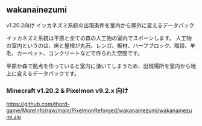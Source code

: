 
## wakanainezumi

v1.20.2向け イッカネズミ系統の出現条件を室内から屋外に変えるデータパック

イッカネズミ系統は平原と全ての森の人工物の室内でスポーンします。
人工物の室内というのは、床と屋根が丸石、レンガ、板材、ハーフブロック、階段、羊毛、カーペット、コンクリートなどで作られた空間です。

平原か森で拠点を作っていると室内に湧いてしまうため、出現場所を室内から地上に変えるデータパックです。


### Minecraft v1.20.2 & Pixelmon v9.2.x 向け

https://github.com/thord-game/MoreInfo/raw/main/PixelmonReforged/wakanainezumi/wakanainezumi.zip


